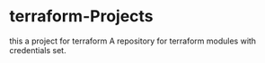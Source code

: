 # terraform-Projects
this a project for terraform
A repository for terraform modules with credentials set.
